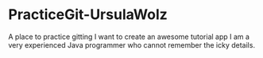 # PracticeGit-UrsulaWolz
A place to practice gitting
I want to create an awesome tutorial app
I am a very experienced Java programmer who cannot remember the icky details.

